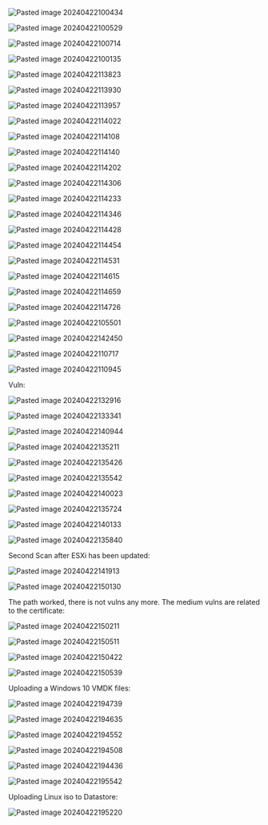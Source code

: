 
![Pasted image 20240422100434](https://github.com/lm3nitro/Projects/assets/55665256/a5d6212b-56ef-49f8-b3da-e7d3dbbe34a8)

![Pasted image 20240422100529](https://github.com/lm3nitro/Projects/assets/55665256/3926921c-c91a-478e-8394-5d9a2f051407)

![Pasted image 20240422100714](https://github.com/lm3nitro/Projects/assets/55665256/12bc15ec-9b17-415d-a6f9-32b9dbf69b12)

![Pasted image 20240422100135](https://github.com/lm3nitro/Projects/assets/55665256/afafe41d-f82d-44ab-bd74-174094ca2483)

![Pasted image 20240422113823](https://github.com/lm3nitro/Projects/assets/55665256/4a1dee28-5214-40bf-b77d-a9e120e8d8b4)

![Pasted image 20240422113930](https://github.com/lm3nitro/Projects/assets/55665256/0b043b5b-69f4-4512-ae1f-3c3cfc5b9811)

![Pasted image 20240422113957](https://github.com/lm3nitro/Projects/assets/55665256/6a5fa65f-03c4-4944-9483-d288fc9fa784)

![Pasted image 20240422114022](https://github.com/lm3nitro/Projects/assets/55665256/ad357273-a8da-4d88-b14b-acd96428b888)

![Pasted image 20240422114108](https://github.com/lm3nitro/Projects/assets/55665256/a834f7c1-c387-44e4-b499-619db212e9b2)

![Pasted image 20240422114140](https://github.com/lm3nitro/Projects/assets/55665256/8b40b0d1-8487-4b04-ad1d-e56b89f3420f)

![Pasted image 20240422114202](https://github.com/lm3nitro/Projects/assets/55665256/de363d8f-7b79-400a-ac69-18b89b45d466)

![Pasted image 20240422114306](https://github.com/lm3nitro/Projects/assets/55665256/239bbfb5-01a1-4e44-81ef-5102be4a0675)

![Pasted image 20240422114233](https://github.com/lm3nitro/Projects/assets/55665256/18616d03-1ef2-41c6-9611-3d2440896b97)

![Pasted image 20240422114346](https://github.com/lm3nitro/Projects/assets/55665256/f689a83a-847f-47b0-ac35-84b631102956)

![Pasted image 20240422114428](https://github.com/lm3nitro/Projects/assets/55665256/20e41fc0-04a2-412b-b3f3-44ef0d5d4ab5)

![Pasted image 20240422114454](https://github.com/lm3nitro/Projects/assets/55665256/6d1b8fff-5f3e-445d-a2a4-a5b3b0c5ebf8)

![Pasted image 20240422114531](https://github.com/lm3nitro/Projects/assets/55665256/a378541f-0cb5-42e7-b03e-50bc1a4d2395)

![Pasted image 20240422114615](https://github.com/lm3nitro/Projects/assets/55665256/c8d72787-44b5-4435-b618-721a5a49af44)

![Pasted image 20240422114659](https://github.com/lm3nitro/Projects/assets/55665256/c0d02195-92cb-4f9f-a0dd-c9b60677c496)

![Pasted image 20240422114726](https://github.com/lm3nitro/Projects/assets/55665256/b88d52ae-a32e-4f9d-886d-2517a86ceef9)

![Pasted image 20240422105501](https://github.com/lm3nitro/Projects/assets/55665256/f46e0bca-3b1c-48bd-a486-d3851c73d1e2)

![Pasted image 20240422142450](https://github.com/lm3nitro/Projects/assets/55665256/05957018-ce07-4394-a809-abeb0f533660)

![Pasted image 20240422110717](https://github.com/lm3nitro/Projects/assets/55665256/7693efb3-7f79-40bc-9401-031a1ab32ab6)

![Pasted image 20240422110945](https://github.com/lm3nitro/Projects/assets/55665256/33db51c7-eb18-4190-9784-d26642a3827c)

Vuln:

![Pasted image 20240422132916](https://github.com/lm3nitro/Projects/assets/55665256/b523fc14-3e12-4390-8b54-c79d495a6984)

![Pasted image 20240422133341](https://github.com/lm3nitro/Projects/assets/55665256/897551fe-125e-4206-a8bf-082498ce6cbc)

![Pasted image 20240422140944](https://github.com/lm3nitro/Projects/assets/55665256/8957f0c1-9f36-424c-8356-63f28e2925ef)

![Pasted image 20240422135211](https://github.com/lm3nitro/Projects/assets/55665256/37a27903-db10-4770-ab9f-89d8b3792ba6)

![Pasted image 20240422135426](https://github.com/lm3nitro/Projects/assets/55665256/2d11730a-9271-408f-882a-5acfd126291a)

![Pasted image 20240422135542](https://github.com/lm3nitro/Projects/assets/55665256/30bc8836-2665-42c3-aef7-fc931b8610b9)

![Pasted image 20240422140023](https://github.com/lm3nitro/Projects/assets/55665256/0acf5876-9a20-49dc-a37e-0e0edebbfe29)

![Pasted image 20240422135724](https://github.com/lm3nitro/Projects/assets/55665256/16587bc1-931d-41c9-acf6-a4f7af3d7a57)

![Pasted image 20240422140133](https://github.com/lm3nitro/Projects/assets/55665256/dc2b2f35-83dc-4aea-82f8-58af93d57815)

![Pasted image 20240422135840](https://github.com/lm3nitro/Projects/assets/55665256/ca5e712d-3751-483e-895e-1462e7b44695)

Second Scan after ESXi has been updated:

![Pasted image 20240422141913](https://github.com/lm3nitro/Projects/assets/55665256/15dc49b0-3439-438a-bbfb-3aa832da72e5)

![Pasted image 20240422150130](https://github.com/lm3nitro/Projects/assets/55665256/7e6e359f-ec1e-43e0-a660-399ad4cbb68d)

The path worked, there is not vulns any more. The medium vulns are related to the certificate: 

![Pasted image 20240422150211](https://github.com/lm3nitro/Projects/assets/55665256/d8d793f9-a11c-427d-bef7-60510db27cb2)

![Pasted image 20240422150511](https://github.com/lm3nitro/Projects/assets/55665256/b3cc7b40-8751-43e9-8687-89b1b9465832)

![Pasted image 20240422150422](https://github.com/lm3nitro/Projects/assets/55665256/76bb2a1a-3e1c-496a-89f4-78fdacec453e)

![Pasted image 20240422150539](https://github.com/lm3nitro/Projects/assets/55665256/d4e3ed86-bbbf-4a77-b289-70b02917b9f4)

Uploading a Windows 10 VMDK files:

![Pasted image 20240422194739](https://github.com/lm3nitro/Projects/assets/55665256/a5d669f0-1eb5-40b3-aa30-66a43d202511)

![Pasted image 20240422194635](https://github.com/lm3nitro/Projects/assets/55665256/11482c39-5455-42ff-b519-f5dc306b34bc)

![Pasted image 20240422194552](https://github.com/lm3nitro/Projects/assets/55665256/39e848b1-8fad-4be1-ab26-6027975d25bf)

![Pasted image 20240422194508](https://github.com/lm3nitro/Projects/assets/55665256/7dfdc0e6-ff0f-4329-a59c-8a4b84452e13)

![Pasted image 20240422194436](https://github.com/lm3nitro/Projects/assets/55665256/2a2dda2f-8bc3-4ef2-b5ab-2a49c3a1ccb0)

![Pasted image 20240422195542](https://github.com/lm3nitro/Projects/assets/55665256/8c78e5ce-4e1f-4924-a9e1-6af07253a874)

Uploading Linux iso to Datastore: 

![Pasted image 20240422195220](https://github.com/lm3nitro/Projects/assets/55665256/8be826bb-71b9-4efe-9668-4efd8fba59be)


